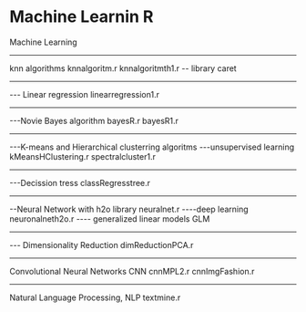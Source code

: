# Machine Learnin R
Machine Learning 
***

 knn algorithms
 	knnalgoritm.r
 	knnalgoritmth1.r  --  library caret
 	
***
--- Linear regression
	linearregression1.r

***
---Novie Bayes algorithm
	bayesR.r
	bayesR1.r
	
***
---K-means and Hierarchical clusterring algoritms ---unsupervised learning
	kMeansHClustering.r
	spectralcluster1.r
	
***
---Decission tress
	classRegresstree.r

***
--Neural Network with h2o library
          neuralnet.r  ----deep learning 
          neuronalneth2o.r ---- generalized linear models  GLM
                 
***
--- Dimensionality Reduction
	dimReductionPCA.r
	
*** 
Convolutional Neural Networks  CNN
	cnnMPL2.r
	cnnImgFashion.r

***
Natural Language Processing, NLP
	textmine.r